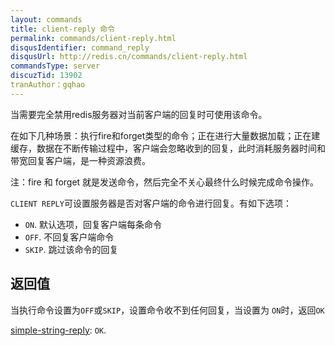 ```yaml
---
layout: commands
title: client-reply 命令
permalink: commands/client-reply.html
disqusIdentifier: command_reply
disqusUrl: http://redis.cn/commands/client-reply.html
commandsType: server
discuzTid: 13902
tranAuthor：gqhao
---
```

当需要完全禁用redis服务器对当前客户端的回复时可使用该命令。

在如下几种场景：执行fire和forget类型的命令；正在进行大量数据加载；正在建缓存，数据在不断传输过程中，客户端会忽略收到的回复，此时消耗服务器时间和带宽回复客户端，是一种资源浪费。

注：fire 和 forget 就是发送命令，然后完全不关心最终什么时候完成命令操作。

`CLIENT REPLY`可设置服务器是否对客户端的命令进行回复。有如下选项：
* `ON`.   默认选项，回复客户端每条命令
* `OFF`.  不回复客户端命令
* `SKIP`. 跳过该命令的回复

## 返回值
   当执行命令设置为`OFF`或`SKIP`，设置命令收不到任何回复，当设置为 `ON`时，返回`OK`
   
[simple-string-reply](/topics/protocol.html#simple-string-reply): `OK`.

